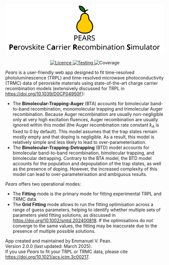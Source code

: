 <p align="center">
   <img src="https://github.com/Emmanuelpean/pears/blob/development/resources/medias/logo_text.svg" alt="Pears">
</p>
<p align="center">
   <a href="https://opensource.org/licenses/MIT">
   <img src="https://img.shields.io/badge/License-MIT-yellow.svg" alt="Licence">
   </a>
   <a href="https://github.com/Emmanuelpean/pears/actions?query=branch%3Amaster+event%3Apush">
   <img src="https://github.com/emmanuelpean/pears/actions/workflows/test.yml/badge.svg?event=push&branch=development" alt="Testing">
   </a>
   <a>
   <img src="https://img.shields.io/endpoint?url=https://gist.githubusercontent.com/emmanuelpean/3d13cd09334063855921d2537ee75916/raw/pytest-coverage-comment__main.json" alt="Coverage">
   </a>
</p>

*Pears* is a user-friendly web app designed to fit time-resolved photoluminescence (TRPL) and time-resolved microwave 
photoconductivity (TRMC) data of perovskite materials using state-of-the-art charge carrier recombination models 
(extensively discussed for TRPL in https://doi.org/10.1039/D0CP04950F): 
* The **Bimolecular-Trapping-Auger** (BTA) accounts for bimolecular band-to-band recombination, monomolecular trapping and 
trimolecular Auger recombination. Because Auger recombination are usually non-negligible only at very high excitation 
fluences, Auger recombination are usually ignored within this model (the Auger recombination rate constant $k_A$ is 
fixed to 0 by default). This model assumes that the trap states remain mostly empty and that doping is negligible. 
As a result, this model is relatively simple and less likely to lead to over-parameterisation.
* The **Bimolecular-Trapping-Detrapping** (BTD) model accounts for bimolecular band-to-band recombination, bimolecular 
trapping, and bimolecular detrapping. Contrary to the BTA model, the BTD model accounts for the population and 
depopulation of the trap states, as well as the presence of doping. However, the increased complexity of this model can 
lead to over-parameterisation and ambiguous results.

*Pears* offers two operational modes:
* The **Fitting** mode is the primary mode for fitting experimental TRPL and TRMC data.
* The **Grid Fitting** mode allows to run the fitting optimisation across a range of guess parameters, helping to 
identify whether multiple sets of parameters yield fitting solutions, as discussed in https://doi.org/10.1002/smtd.202400818. 
If the optimisations do not converge to the same values, the fitting may be inaccurate due to the presence of multiple 
possible solutions.

App created and maintained by Emmanuel V. Pean.  
Version 2.0.0 (last updated: March 2025).  
If you use *Pears* to fit your TRPL or TRMC data, please cite https://doi.org/10.1021/acs.jcim.3c00217.